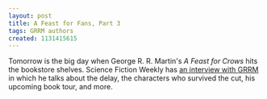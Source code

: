 ```yaml
---
layout: post
title: A Feast for Fans, Part 3
tags: GRRM authors
created: 1131415615
---
```

Tomorrow is the big day when George R. R. Martin's _A Feast for Crows_ hits the bookstore shelves.  Science Fiction Weekly has [an interview with GRRM](http://www.scifi.com/sfw/issue446/interview.html) in which he talks about the delay, the characters who survived the cut, his upcoming book tour, and more.
